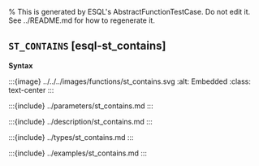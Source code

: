 % This is generated by ESQL's AbstractFunctionTestCase. Do not edit it. See ../README.md for how to regenerate it.

## `ST_CONTAINS` [esql-st_contains]

**Syntax**

:::{image} ../../../images/functions/st_contains.svg
:alt: Embedded
:class: text-center
:::


:::{include} ../parameters/st_contains.md
:::

:::{include} ../description/st_contains.md
:::

:::{include} ../types/st_contains.md
:::

:::{include} ../examples/st_contains.md
:::
